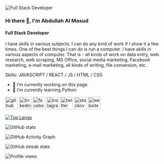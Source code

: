 ![Full Stack Developer](https://media-exp1.licdn.com/dms/image/C5616AQGIxhhnfRcQmA/profile-displaybackgroundimage-shrink_350_1400/0/1609270659886?e=1672876800&v=beta&t=ndehwYrQKyYveUtEb80NCOZrdXKmmUSCKL0P-K9DX7A)

### Hi there 👋, I'm Abdullah Al Masud
#### Full Stack Developer

I have skills in various subjects. I can do any kind of work if I show it a few times. One of the best things I can do is run a computer. I have skills in various aspects of computer. That is - all kinds of work on data entry, web research, web scraping, MS Office, social media marketing, Facebook marketing, e-mail marketing, all kinds of writing, file conversion, etc.

Skills: JAVASCRIPT / REACT / JS / HTML / CSS

- 🔭 I’m currently working on this page. 
- 🌱 I’m currently learning Python 


[<img src='https://cdn.jsdelivr.net/npm/simple-icons@3.0.1/icons/github.svg' alt='github' height='40'>](https://github.com/abdullahalmasudpersonal)  [<img src='https://cdn.jsdelivr.net/npm/simple-icons@3.0.1/icons/linkedin.svg' alt='linkedin' height='40'>](https://www.linkedin.com/in/abdullah-al-masud-48ab691b1/)  [<img src='https://cdn.jsdelivr.net/npm/simple-icons@3.0.1/icons/facebook.svg' alt='facebook' height='40'>](https://www.facebook.com/abdullahal.masud.5891)  [<img src='https://cdn.jsdelivr.net/npm/simple-icons@3.0.1/icons/instagram.svg' alt='instagram' height='40'>](https://www.instagram.com/abdullahalmasud3/)  [<img src='https://cdn.jsdelivr.net/npm/simple-icons@3.0.1/icons/twitter.svg' alt='twitter' height='40'>](https://twitter.com/twitter.com/Abdulla14032407)  [<img src='https://cdn.jsdelivr.net/npm/simple-icons@3.0.1/icons/stackoverflow.svg' alt='stackoverflow' height='40'>](https://stackoverflow.com/users/19008268/abdullah-al-masud)  [<img src='https://cdn.jsdelivr.net/npm/simple-icons@3.0.1/icons/icloud.svg' alt='website' height='40'>](https://abdullahalmasud.netlify.app)  

[![Top Langs](https://github-readme-stats.vercel.app/api/top-langs/?username=abdullahalmasudpersonal)](https://github.com/anuraghazra/github-readme-stats)

![GitHub stats](https://github-readme-stats.vercel.app/api?username=abdullahalmasudpersonal&show_icons=true)  

![GitHub Activity Graph](https://activity-graph.herokuapp.com/graph?username=abdullahalmasudpersonal)  

![GitHub streak stats](https://github-readme-streak-stats.herokuapp.com/?user=abdullahalmasudpersonal)  

![Profile views](https://gpvc.arturio.dev/abdullahalmasudpersonal)  
